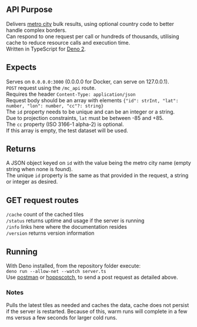 ## API Purpose
Delivers [metro city](https://github.com/cafread/metrocity2024) bulk results, using optional country code to better handle complex borders.  
Can respond to one request per call or hundreds of thousands, utilising cache to reduce resource calls and execution time.  
Written in TypeScript for [Deno 2](https://deno.com/blog/v2.0).

## Expects
Serves on `0.0.0.0:3000` (0.0.0.0 for Docker, can serve on 127.0.0.1).  
`POST` request using the `/mc_api` route.  
Requires the header `Content-Type: application/json`  
Request body should be an array with elements `{"id": strInt, "lat": number, "lon": number, "cc"?: string}`  
The `id` property needs to be unique and can be an integer or a string.  
Due to projection constraints, `lat` must be between -85 and +85.  
The `cc` property (ISO 3166-1 alpha-2) is optional.  
If this array is empty, the test dataset will be used.

## Returns
A JSON object keyed on `id` with the value being the metro city name (empty string when none is found).  
The unique `id` property is the same as that provided in the request, a string or integer as desired.  

## GET request routes
`/cache`    count of the cached tiles  
`/status`   returns uptime and usage if the server is running  
`/info`     links here where the documentation resides  
`/version`  returns version information

## Running
With Deno installed, from the repository folder execute:  
`deno run --allow-net --watch server.ts`  
Use [postman](https://www.postman.com/) or [hoppscotch](https://hoppscotch.io/), to send a post request as detailed above.

### Notes
Pulls the latest tiles as needed and caches the data, cache does not persist if the server is restarted. Because of this, warm runs will complete in a few ms versus a few seconds for larger cold runs.
